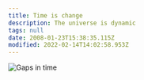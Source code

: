 ```yaml
---
title: Time is change
description: The universe is dynamic
tags: null
date: 2008-01-23T15:38:35.115Z
modified: 2022-02-14T14:02:58.953Z
---
```


![Gaps in time](/posts/img/neshama/time_gap.svg)
